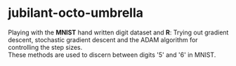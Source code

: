 # jubilant-octo-umbrella  
Playing with the **MNIST** hand written digit dataset and **R**:
Trying out gradient descent, stochastic gradient descent and the ADAM algorithm for controlling the step sizes.  
These methods are used to discern between digits '5' and '6' in MNIST.
